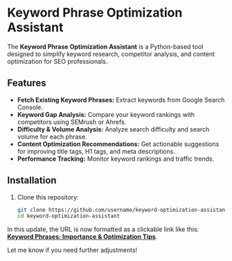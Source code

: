 # Keyword Phrase Optimization Assistant

The **Keyword Phrase Optimization Assistant** is a Python-based tool designed to simplify keyword research, competitor analysis, and content optimization for SEO professionals.

## Features
- **Fetch Existing Keyword Phrases:** Extract keywords from Google Search Console.
- **Keyword Gap Analysis:** Compare your keyword rankings with competitors using SEMrush or Ahrefs.
- **Difficulty & Volume Analysis:** Analyze search difficulty and search volume for each phrase.
- **Content Optimization Recommendations:** Get actionable suggestions for improving title tags, H1 tags, and meta descriptions.
- **Performance Tracking:** Monitor keyword rankings and traffic trends.

## Installation

1. Clone this repository:
   ```bash
   git clone https://github.com/username/keyword-optimization-assistant.git
   cd keyword-optimization-assistant
In this update, the URL is now formatted as a clickable link like this: **[Keyword Phrases: Importance & Optimization Tips](https://seo4one.com/keyword-research/keyword-phrases-importance-optimization-tips)**. 

Let me know if you need further adjustments!

